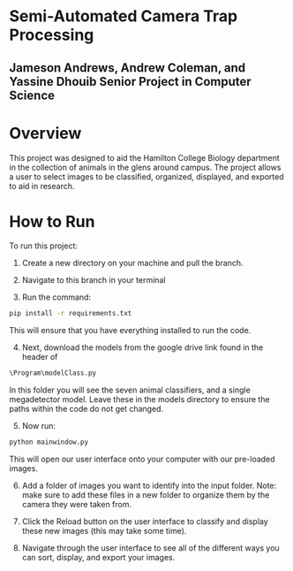 # Semi-Automated Camera Trap Processing 
## Jameson Andrews, Andrew Coleman, and Yassine Dhouib Senior Project in Computer Science

# Overview
This project was designed to aid the Hamilton College Biology department in the collection of animals in the glens around campus. The project allows a user to select images to be classified, organized, displayed, and exported to aid in research.

# How to Run
To run this project:
1. Create a new directory on your machine and pull the branch.

2. Navigate to this branch in your terminal

3. Run the command:
```bash
pip install -r requirements.txt
```
This will ensure that you have everything installed to run the code.

4. Next, download the models from the google drive link found in the header of 
```bash
\Program\modelClass.py
```
In this folder you will see the seven animal classifiers, and a single megadetector model. Leave these in the models directory to ensure the paths within the code do not get changed.

5. Now run:
```bash
python mainwindow.py
```
This will open our user interface onto your computer with our pre-loaded images.

6. Add a folder of images you want to identify into the input folder. Note: make sure to add these files in a new folder to organize them by the camera they were taken from.

7. Click the Reload button on the user interface to classify and display these new images (this may take some time).

8. Navigate through the user interface to see all of the different ways you can sort, display, and export your images.